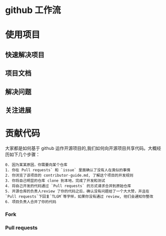# github 工作流

# 使用项目
## 快速解决项目
## 项目文档
## 解决问题
## 关注进展

# 贡献代码
大家都是如何基于 github 运作开源项目的,我们如何向开源项目共享代码。大概经历如下几个步骤：

```
0. 因为某某原因，你需要向某个仓库
1. 你在 Pull requests` 和 `issue` 里面确认了没有人在类似的事情
2. 你浏览了该项目的 contributor-guide.md, 了解这个项目的开发规则 
3. 你将自己明显的仓库 clone 到本地，完成了开发和测试
4. 将自己开发的代码通过 `Pull requests` 的方式请求合并到原始仓库
5. 开源仓库的负责人review 了你的代码之后，确认没有问题给了一个大大赞，并且在 `Pull requests`下回复`TLGM`等字样，如果你没有通过 review, 他们会通知你整改
6. 项目负责人合并了你的代码
```

### Fork

### Pull requests
